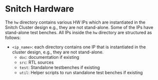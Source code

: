 # Snitch Hardware

The `hw` directory contains various HW IPs which are instantiated in the Snitch Cluster design e.g., they are not stand-alone.
Some of the IPs have stand-alone test benches. All IPs inside the `hw` directory are structured as follows:

- `<ip_name>`: each directory contains one IP that is instantiated in the cluster design, e.g., they are not stand-alone.
  - `doc`: documentation if existing
  - `src`: RTL sources
  - `test`: Standalone testbenches if existing
  - `util`: Helper scripts to run standalone test benches if existing
